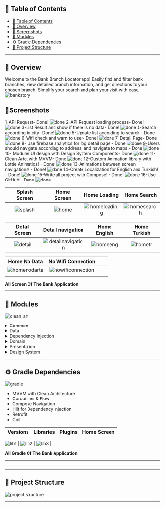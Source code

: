 ## 📒 Table of Contents
- [📒 Table of Contents](#-table-of-contents)
- [📍 Overview](#-overview)
- [🚀 Screenshots](#-Screenshots)
-  [🧩 Modules](#-modules)
- [⚙️ Gradle Dependencies](#-features)
- [📂 Project Structure](#project-structure)

---

## 📍 Overview

Welcome to the Bank Branch Locator app! Easily find and filter bank branches, view detailed branch information, and get directions to your chosen branch. Simplify your search and plan your visit with ease.
![bankstory](https://github.com/huseyinozkoc/EnquraAndroidDeveloperChallenge/assets/48124105/9049d1ed-240a-4e1a-be06-f4793ad0b104)

## 🚀Screenshots

1-API Request- Done! ![done](https://img.icons8.com/emoji/48/000000/check-mark-emoji.png) 
2-API Request loading process- Done! ![done](https://img.icons8.com/emoji/48/000000/check-mark-emoji.png) 
3-List Result and show if there is no data- Done! ![done](https://img.icons8.com/emoji/48/000000/check-mark-emoji.png) 
4-Search according to city- Done! ![done](https://img.icons8.com/emoji/48/000000/check-mark-emoji.png) 
5-Update list according to search - Done ![done](https://img.icons8.com/emoji/48/000000/check-mark-emoji.png) 
6-Wifi check and warn to user- Done! ![done](https://img.icons8.com/emoji/48/000000/check-mark-emoji.png) 
7-Detail Page- Done ![done](https://img.icons8.com/emoji/48/000000/check-mark-emoji.png) 
8- Use firebase analytics for log detail page - Done ![done](https://img.icons8.com/emoji/48/000000/check-mark-emoji.png) 
9-Users should navigate according to address, and navigate to maps.- Done ![done](https://img.icons8.com/emoji/48/000000/check-mark-emoji.png) 
10- Moduler UI design with Design System Components- Done ![done](https://img.icons8.com/emoji/48/000000/check-mark-emoji.png) 
11-Clean Artc. with MVVM- Done ![done](https://img.icons8.com/emoji/48/000000/check-mark-emoji.png) 
12-Custom Animation library with Lottie Animatios! - Done! ![done](https://img.icons8.com/emoji/48/000000/check-mark-emoji.png) 
13-Animations between screen navigations! - Done! ![done](https://img.icons8.com/emoji/48/000000/check-mark-emoji.png) 
14-Create Localization for English and Turkish! - Done! ![done](https://img.icons8.com/emoji/48/000000/check-mark-emoji.png) 
15-Write all project with Compose! - Done! ![done](https://img.icons8.com/emoji/48/000000/check-mark-emoji.png) 
16-Use GitHub! -Done ![done](https://img.icons8.com/emoji/48/000000/check-mark-emoji.png) 







| Splash Screen           |  Home Screen | Home Loading |  Home Search  |
:-------------------------:|:-------------------------:|:-------------------------:|:-------------------------:
 ![splash](https://github.com/huseyinozkoc/EnquraAndroidDeveloperChallenge/assets/48124105/98c0ee45-06f3-4b41-ad36-f4fc382f1829) |                                      ![home](https://github.com/huseyinozkoc/EnquraAndroidDeveloperChallenge/assets/48124105/ffda1951-f8c0-4219-a9ac-0b6d40bcda73) | ![homeloading](https://github.com/huseyinozkoc/EnquraAndroidDeveloperChallenge/assets/48124105/565fbe49-54f1-4647-a1df-85dc4dc76b01) |                                                                          ![homesearch](https://github.com/huseyinozkoc/EnquraAndroidDeveloperChallenge/assets/48124105/4de09dbc-3aab-4dc3-ab45-35c5c9dfe83c) |

 | Detail Screen          |  Detail navigation | Home English | Home Turkish |
:-------------------------:|:-------------------------:|:-------------------------:|:-------------------------:
![detail](https://github.com/huseyinozkoc/EnquraAndroidDeveloperChallenge/assets/48124105/71771fc2-0cbe-4098-b604-1b697cee1064) |![detailnavigation](https://github.com/huseyinozkoc/EnquraAndroidDeveloperChallenge/assets/48124105/d1124e9c-1684-49f6-871a-8e3066356fdd) | ![homeeng](https://github.com/huseyinozkoc/EnquraAndroidDeveloperChallenge/assets/48124105/3d0748f5-1d4f-451e-a6e4-6f42046bccc6) |![hometr](https://github.com/huseyinozkoc/EnquraAndroidDeveloperChallenge/assets/48124105/1da0cd41-ec4d-4b3a-b194-76e620dda987) |

 | Home No Data           | No Wifi Connection |  |  |
:-------------------------:|:-------------------------:|:-------------------------:|:-------------------------:
![homenodarta](https://github.com/huseyinozkoc/EnquraAndroidDeveloperChallenge/assets/48124105/2c9e0f18-4a4c-4561-a77b-120cb61f866f) | ![nowificonnection](https://github.com/huseyinozkoc/EnquraAndroidDeveloperChallenge/assets/48124105/d81b6602-5a37-4f61-851e-f48c410f2458)
 | | |

**All Screen Of The Bank Application**


---



## 🧩 Modules
![clean_art](https://github.com/huseyinozkoc/BitcoinTicker/assets/48124105/b17f3b7b-510d-4900-a19e-02110ec1ef69)

<details closed><summary>Common</summary>
  
| File                | Summary                                                                                                                                                                      |
| ------------------- | ---------------------------------------------------------------------------------------------------------------------------------------------------------------------------- |
| Constants.kt        | Contains constant values used throughout the application, such as API endpoints, keys, and other configuration settings.                                                    |
| NetworkCallResource.kt | Defines a sealed class for representing the result of a network call, including success, error, and loading states.                                                        |
</details>

<details closed><summary>Data</summary>

| File           | Summary                                                                                                                                                               |
| -------------- | --------------------------------------------------------------------------------------------------------------------------------------------------------------------- |
| Models.kt      | Defines the data models or entities that represent structured data within the application. These models may correspond to database tables, API responses, or other data sources.                                                                                                                                                   |
| Repository.kt  | Implementation of data repository classes responsible for handling data access and manipulation. This may include data retrieval from local databases (e.g., Room) or remote APIs (e.g., Retrofit).                                                                                                                                                   |
| Source          | This directory contains submodules for handling data sources, such as local and remote sources. Local sources may include database-related classes (e.g., Room database), while remote sources may include API-related classes (e.g., Retrofit).                                                                                                                                                   |
</details>

<details closed><summary>Dependency Injection</summary>

| File                | Summary                                                                                                                                                                      |
| ------------------- | ---------------------------------------------------------------------------------------------------------------------------------------------------------------------------- |
| FirebaseModule.kt   | Dependency injection module for integrating Firebase services into the application. This module may provide Firebase-related dependencies like Firebase authentication, Firestore, etc.                                                    |
| RetrofitModule.kt   | Dependency injection module for configuring Retrofit and providing API-related dependencies.                                                |
| RepositoryModule.kt | Dependency injection module for providing data repository dependencies, such as data sources and mappers.                                                                                                                                                                                                                   |
</details>


<details closed><summary>Domain</summary>

| File               | Summary                                                                                                                                                               |
| ------------------ | --------------------------------------------------------------------------------------------------------------------------------------------------------------------- |
| UseCases.kt       | Defines use cases that encapsulate the application's business logic and represent user interactions.                                                                                                                                                                                                                   |
| DataSourceInterfaces.kt | Interfaces that define the contract for data sources, allowing for abstraction and separation between data retrieval and domain logic.                                                                                                                                                   |
| RepositoryInterfaces.kt  | Interfaces that define the contract for repositories, providing a clear separation between the domain layer and the data layer.                                                                                                                                                   |
</details>

<details closed><summary>Presentation</summary>

| File       | Summary                                                                                                                                                               |
| ---------- | --------------------------------------------------------------------------------------------------------------------------------------------------------------------- |
| Views      | This directory contains the user interface components (e.g., activities, fragments, views) responsible for presenting data and interacting with the user.                                                                                                                                                                                                                   |
| ViewModels | Contains ViewModel classes that manage the presentation logic and data binding between the domain and UI layers.                                                                                                                                                                                                                   |
</details>

<details closed><summary>Design System</summary>

| File       | Summary                                                                                                                                                               |
| ---------- | --------------------------------------------------------------------------------------------------------------------------------------------------------------------- |
| Views      | Include common design components for all project.                                                                                                                                                                                                                  |

</details>


---

## ⚙️ Gradle Dependencies
![gradle](https://github.com/huseyinozkoc/BitcoinTicker/assets/48124105/dbf4a339-1c0c-43ff-b1bd-bf05cd60ba8c)

- MVVM with Clean Architecture
 - Coroutines & Flow
 - Compose Navigation
 - Hilt for Dependency Injection
 - Retrofit
 - Coil


| Versions          |  Libraries | Plugins |  Home Screen  |
:-------------------------:|:-------------------------:|:-------------------------:|:-------------------------:
  
![lib1](https://github.com/huseyinozkoc/EnquraAndroidDeveloperChallenge/assets/48124105/9dd87c50-92d3-4b15-a2bd-f9ff6816f4d5) | ![lib2](https://github.com/huseyinozkoc/EnquraAndroidDeveloperChallenge/assets/48124105/d0bd8d91-634b-43cc-94b9-40600e83b279)
   | ![lib3](https://github.com/huseyinozkoc/EnquraAndroidDeveloperChallenge/assets/48124105/d3ae3660-d2d0-45a9-8967-aafd8ea378b9) | 



**All Gradle Of The Bank Application**

---

 
---



---
## 📂 Project Structure

![project structure](https://github.com/huseyinozkoc/EnquraAndroidDeveloperChallenge/assets/48124105/ec872abb-36e5-4c60-93b0-7b5728b18372)

---

